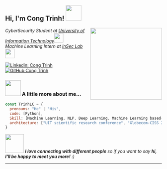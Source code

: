 <h2> Hi, I'm Cong Trinh! <img src="https://media.giphy.com/media/mGcNjsfWAjY5AEZNw6/giphy.gif" width="50"></h2>
<img align='right' src="https://gifdb.com/images/high/hacker-thumbs-up-8och19kzuukqqnwn.gif" width="230">
<p><em>CyberSecurity Student at <a href="https://en.uit.edu.vn/">University of Information Technology</a><img src="https://media.giphy.com/media/fYSnHlufseco8Fh93Z/giphy.gif" width="30"></br>Machine Learning Intern at <a href="https://inseclab.uit.edu.vn/">InSec Lab</a><img src="https://media.giphy.com/media/WUlplcMpOCEmTGBtBW/giphy.gif" width="30"> 
</em></p>

[![Linkedin: Cong Trinh](https://img.shields.io/badge/-bluesoju25-blue?style=flat-square&logo=Linkedin&logoColor=white&link=https://www.linkedin.com/in/bluesoju25/)](https://www.linkedin.com/in/bluesoju25/)
[![GitHub Cong Trinh](https://img.shields.io/github/followers/thaiane?label=follow&style=social)](https://github.com/bluesoju)


### <img src="https://media.giphy.com/media/VgCDAzcKvsR6OM0uWg/giphy.gif" width="50"> A little more about me...  

```javascript
const TrinhLC = {
  pronouns: "He" | "His",
  code: [Python],
  Skill: [Machine Learning, NLP, Deep Learning, Machine Learning based-on CyberSecurity],
  architecture: ["UIT scientific research conference", "Globecom-CISS 2023"]
}
```

<img src="https://media.giphy.com/media/LnQjpWaON8nhr21vNW/giphy.gif" width="60"> <em><b>I love connecting with different people</b> so if you want to say <b>hi, I'll be happy to meet you more!</b> :)</em>

---
